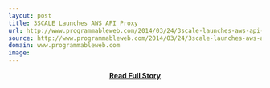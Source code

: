 ```yaml
---
layout: post
title: 3SCALE Launches AWS API Proxy
url: http://www.programmableweb.com/2014/03/24/3scale-launches-aws-api-proxy/
source: http://www.programmableweb.com/2014/03/24/3scale-launches-aws-api-proxy/
domain: www.programmableweb.com
image: 
---
```


<p></p>
<center><p><a href="http://www.programmableweb.com/2014/03/24/3scale-launches-aws-api-proxy/" style='padding:25px; font-sze:18px; font-weight: bold;'>Read Full Story</a></p></center>
